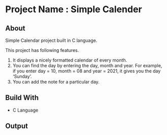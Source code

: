 # Project Name : Simple Calender

<h2>About</h2> 

Simple Calendar project built in C language. 

This project has following features.

<ol>
  <li>It displays a nicely formatted calendar of every month.</li>
  <li>You can find the day by entering the day, month and year. For example, if you enter day = 10, month = 08 and year = 2021, it gives you the day ‘Sunday’.</li>
  <li>You can add the note for a particular day.</li>
</ol>
<h2> Build With </h2> 
<ul>
  <li> C Language </li>
 </ul>

<h2>Output</h2>




